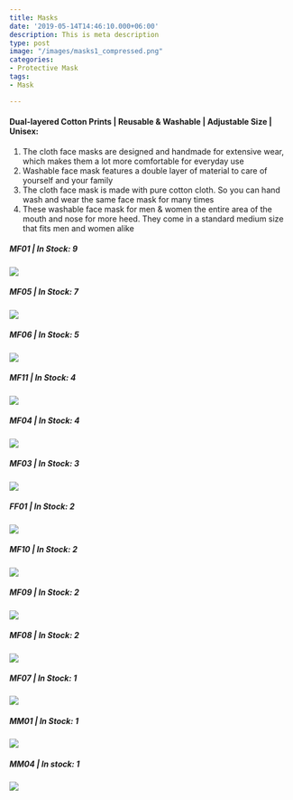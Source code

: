 ```yaml
---
title: Masks
date: '2019-05-14T14:46:10.000+06:00'
description: This is meta description
type: post
image: "/images/masks1_compressed.png"
categories:
- Protective Mask
tags:
- Mask

---
```

#### Dual-layered Cotton Prints | Reusable & Washable | Adjustable Size | Unisex:

1. The cloth face masks are designed and handmade for extensive wear, which makes them a lot more comfortable for everyday use
2. Washable face mask features a double layer of material to care of yourself and your family
3. The cloth face mask is made with pure cotton cloth. So you can hand wash and wear the same face mask for many times
4. These washable face mask for men & women the entire area of the mouth and nose for more heed. They come in a standard medium size that fits men and women alike

##### MF01 | In Stock: 9

![](/images/mf01.jpeg)

##### MF05 | In Stock: 7

![](/images/mf05.jpeg)

##### MF06 | In Stock: 5

![](/images/mf06.jpeg)

##### MF11 | In Stock: 4

![](/images/mf11.jpeg)

##### MF04 | In Stock: 4

![](/images/mf04.jpeg)

##### MF03 | In Stock: 3

![](/images/mf03.png)

##### FF01 | In Stock: 2

![](/images/ff01.jpeg)

##### MF10 | In Stock: 2

![](/images/mf10.jpeg)

##### MF09 | In Stock: 2

![](/images/mf09.jpeg)

##### MF08 | In Stock: 2

![](/images/mf08.jpeg)

##### MF07 | In Stock: 1

![](/images/mf07.jpeg)

##### MM01 | In Stock: 1

![](/images/mm01.jpeg)

##### MM04 | In stock: 1

![](/images/mm04.jpeg)